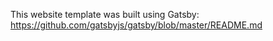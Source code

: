 This website template was built using Gatsby: https://github.com/gatsbyjs/gatsby/blob/master/README.md
